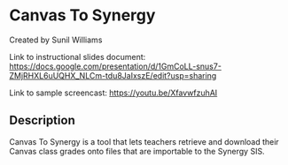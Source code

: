 # Canvas To Synergy
Created by Sunil Williams

Link to instructional slides document: https://docs.google.com/presentation/d/1GmCoLL-snus7-ZMjRHXL6uUQHX_NLCm-tdu8JaIxszE/edit?usp=sharing

Link to sample screencast: https://youtu.be/XfavwfzuhAI


## Description
Canvas To Synergy is a tool that lets teachers retrieve and download their Canvas class grades onto files that are importable to the Synergy SIS.


